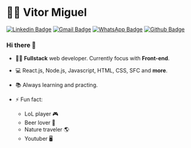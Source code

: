 # 👨‍💻 Vitor Miguel

[![Linkedin Badge](https://img.shields.io/badge/-LinkedIn-blue?style=flat-square&logo=Linkedin&logoColor=white&link=https://www.linkedin.com/in/vitor-mp-silva/)](https://www.linkedin.com/in/vitor-mp-silva/)
[![Gmail Badge](https://img.shields.io/badge/-Gmail-red?style=flat-square&logo=Gmail&logoColor=white&link=mailto:vitortitom@gmail.com)](mailto:vitortitom@gmail.com)
[![WhatsApp Badge](https://img.shields.io/badge/-WhatsApp-green?style=flat-square&logo=WhatsApp&logoColor=white&link=http://wa.me/5511998749693)](wa.me/5511998749693)
[![Github Badge](https://img.shields.io/badge/-Github-black?style=flat-square&logo=Github&logoColor=white&link=https://github.com/VitorMiguelPS)](https://github.com/VitorMiguelPS)

### Hi there 👋

 - 👨‍💻 **Fullstack** web developer. Currently focus with **Front-end**.
 - :computer: React.js, Node.js, Javascript, HTML, CSS, SFC and **more**.
 - :books: Always learning and practing.
 
 - ⚡ Fun fact:
   - LoL player :video_game:
   - Beer lover :beers:
   - Nature traveler :earth_americas:
   - Youtuber :desktop_computer:

